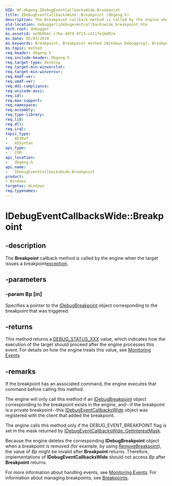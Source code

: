 ```yaml
---
UID: NF:dbgeng.IDebugEventCallbacksWide.Breakpoint
title: IDebugEventCallbacksWide::Breakpoint (dbgeng.h)
description: The Breakpoint callback method is called by the engine when the target issues a breakpointexception.
old-location: debugger\idebugeventcallbackswide_breakpoint.htm
tech.root: debugger
ms.assetid: ee9b9b6c-c76e-4979-9f23-c411fe1b002a
ms.date: 05/03/2018
ms.keywords: Breakpoint, Breakpoint method [Windows Debugging], Breakpoint method [Windows Debugging],IDebugEventCallbacksWide interface, IDebugEventCallbacksWide interface [Windows Debugging],Breakpoint method, IDebugEventCallbacksWide.Breakpoint, IDebugEventCallbacksWide::Breakpoint, dbgeng/IDebugEventCallbacksWide::Breakpoint, debugger.idebugeventcallbackswide_breakpoint
ms.topic: method
req.header: dbgeng.h
req.include-header: Dbgeng.h
req.target-type: Desktop
req.target-min-winverclnt: 
req.target-min-winversvr: 
req.kmdf-ver: 
req.umdf-ver: 
req.ddi-compliance: 
req.unicode-ansi: 
req.idl: 
req.max-support: 
req.namespace: 
req.assembly: 
req.type-library: 
req.lib: 
req.dll: 
req.irql: 
topic_type:
-	APIRef
-	kbSyntax
api_type:
-	COM
api_location:
-	dbgeng.h
api_name:
-	IDebugEventCallbacksWide.Breakpoint
product:
- Windows
targetos: Windows
req.typenames: 
---
```


# IDebugEventCallbacksWide::Breakpoint


## -description


The <b>Breakpoint</b> callback method is called by the engine when the target issues a breakpoint<a href="https://msdn.microsoft.com/0dd010e7-3e10-422a-adcb-8fe7df9e29ab">exception</a>.


## -parameters




### -param Bp [in]

Specifies a pointer to the <a href="https://msdn.microsoft.com/library/windows/hardware/ff549812">IDebugBreakpoint</a> object corresponding to the breakpoint that was triggered.


## -returns



This method returns a <a href="https://msdn.microsoft.com/library/windows/hardware/ff541651">DEBUG_STATUS_XXX</a> value, which indicates how the execution of the target should proceed after the engine processes this event.  For details on how the engine treats this value, see <a href="https://msdn.microsoft.com/library/windows/hardware/ff552239">Monitoring Events</a>.




## -remarks



If the breakpoint has an associated command, the engine executes that command before calling this method.

The engine will only call this method if an <a href="https://msdn.microsoft.com/library/windows/hardware/ff549812">IDebugBreakpoint</a> object corresponding to the breakpoint exists in the engine, and--if the breakpoint is a private breakpoint--this <a href="https://msdn.microsoft.com/library/windows/hardware/ff550563">IDebugEventCallbacksWide</a> object was registered with the client that added the breakpoint.

The engine calls this method only if the DEBUG_EVENT_BREAKPOINT flag is set in the mask returned by <a href="https://msdn.microsoft.com/library/windows/hardware/ff550625">IDebugEventCallbacksWide::GetInterestMask</a>.

Because the engine deletes the corresponding <b>IDebugBreakpoint</b> object when a breakpoint is removed (for example, by using <a href="https://msdn.microsoft.com/library/windows/hardware/ff554487">RemoveBreakpoint</a>), the value of <i>Bp</i> might be invalid after <b>Breakpoint</b> returns.  Therefore, implementations of <b>IDebugEventCallbacksWide</b> should not access <i>Bp</i> after <b>Breakpoint</b> returns.

For more information about handling events, see <a href="https://msdn.microsoft.com/library/windows/hardware/ff552239">Monitoring Events</a>.  For information about managing breakpoints, see <a href="https://msdn.microsoft.com/library/windows/hardware/ff538928">Breakpoints</a>.



